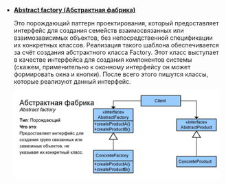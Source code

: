 
- [**Abstract factory (Абстрактная фабрика)**](abstract_factory/)

    Это порождающий паттерн проектирования, который предоставляет интерфейс для создания семейств взаимосвязанных или взаимозависимых объектов, без непосредственной спецификации их конкретных классов. Реализация такого шаблона обеспечивается за счёт создания абстрактного класса Factory. Этот класс выступает в качестве интерфейса для создания компонентов системы (скажем, применительно к оконному интерфейсу он может формировать окна и кнопки). После всего этого пишутся классы, которые реализуют данный интерфейс.

    ![UML диаграмма паттерна](abstract_factory.jpg)
